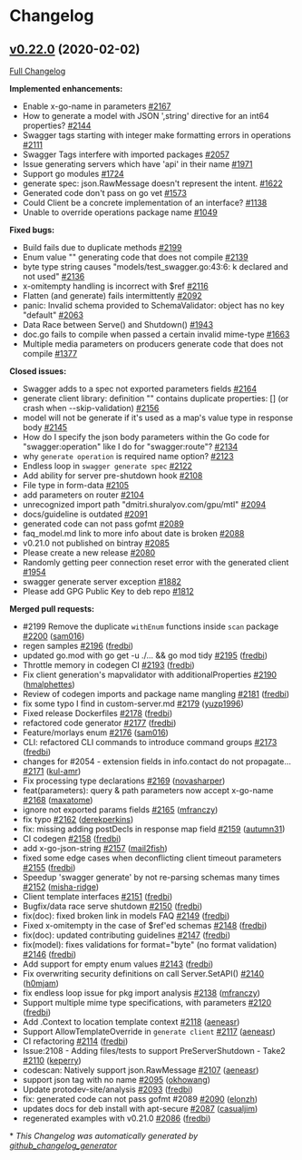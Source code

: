 # Changelog

## [v0.22.0](https://github.com/protodev-site/go-swagger/tree/v0.22.0) (2020-02-02)

[Full Changelog](https://github.com/protodev-site/go-swagger/compare/v0.21.0...v0.22.0)

**Implemented enhancements:**

- Enable x-go-name in parameters [\#2167](https://github.com/protodev-site/go-swagger/issues/2167)
- How to generate a model with  JSON ',string' directive for an int64 properties? [\#2144](https://github.com/protodev-site/go-swagger/issues/2144)
- Swagger tags starting with integer make formatting errors in operations [\#2111](https://github.com/protodev-site/go-swagger/issues/2111)
- Swagger Tags interfere with imported packages [\#2057](https://github.com/protodev-site/go-swagger/issues/2057)
- Issue generating servers which have 'api' in their name [\#1971](https://github.com/protodev-site/go-swagger/issues/1971)
- Support go modules [\#1724](https://github.com/protodev-site/go-swagger/issues/1724)
- generate spec: json.RawMessage doesn't represent the intent. [\#1622](https://github.com/protodev-site/go-swagger/issues/1622)
- Generated code don't pass on go vet [\#1573](https://github.com/protodev-site/go-swagger/issues/1573)
- Could Client be a concrete implementation of an interface? [\#1138](https://github.com/protodev-site/go-swagger/issues/1138)
- Unable to override operations package name [\#1049](https://github.com/protodev-site/go-swagger/issues/1049)

**Fixed bugs:**

- Build fails due to duplicate methods [\#2199](https://github.com/protodev-site/go-swagger/issues/2199)
- Enum value "" generating code that does not compile [\#2139](https://github.com/protodev-site/go-swagger/issues/2139)
- byte type string causes "models/test\_swagger.go:43:6: k declared and not used" [\#2136](https://github.com/protodev-site/go-swagger/issues/2136)
- x-omitempty handling is incorrect with $ref [\#2116](https://github.com/protodev-site/go-swagger/issues/2116)
- Flatten \(and generate\) fails intermittently [\#2092](https://github.com/protodev-site/go-swagger/issues/2092)
- panic: Invalid schema provided to SchemaValidator: object has no key "default" [\#2063](https://github.com/protodev-site/go-swagger/issues/2063)
- Data Race between Serve\(\) and Shutdown\(\) [\#1943](https://github.com/protodev-site/go-swagger/issues/1943)
- doc.go fails to compile when passed a certain invalid mime-type [\#1663](https://github.com/protodev-site/go-swagger/issues/1663)
- Multiple media parameters on producers generate code that does not compile [\#1377](https://github.com/protodev-site/go-swagger/issues/1377)

**Closed issues:**

- Swagger adds to a spec not exported parameters fields [\#2164](https://github.com/protodev-site/go-swagger/issues/2164)
- generate client library: definition "" contains duplicate properties: \[\] \(or crash when --skip-validation\) [\#2156](https://github.com/protodev-site/go-swagger/issues/2156)
- model will not be generate if it's used as a map's value type in response body [\#2145](https://github.com/protodev-site/go-swagger/issues/2145)
- How do I specify the json body parameters within the Go code for "swagger:operation" like I do for "swagger:route"? [\#2134](https://github.com/protodev-site/go-swagger/issues/2134)
- why `generate operation` is required name option? [\#2123](https://github.com/protodev-site/go-swagger/issues/2123)
- Endless loop in `swagger generate spec` [\#2122](https://github.com/protodev-site/go-swagger/issues/2122)
- Add ability for server pre-shutdown hook [\#2108](https://github.com/protodev-site/go-swagger/issues/2108)
- File type in form-data  [\#2105](https://github.com/protodev-site/go-swagger/issues/2105)
- add parameters on router [\#2104](https://github.com/protodev-site/go-swagger/issues/2104)
-  unrecognized import path "dmitri.shuralyov.com/gpu/mtl" [\#2094](https://github.com/protodev-site/go-swagger/issues/2094)
- docs/guideline is outdated [\#2091](https://github.com/protodev-site/go-swagger/issues/2091)
- generated code can not pass gofmt  [\#2089](https://github.com/protodev-site/go-swagger/issues/2089)
- faq\_model.md link to more info about date is broken [\#2088](https://github.com/protodev-site/go-swagger/issues/2088)
- v0.21.0 not published on bintray [\#2085](https://github.com/protodev-site/go-swagger/issues/2085)
- Please create a new release [\#2080](https://github.com/protodev-site/go-swagger/issues/2080)
- Randomly getting peer connection reset error with the generated client [\#1954](https://github.com/protodev-site/go-swagger/issues/1954)
- swagger generate server exception [\#1882](https://github.com/protodev-site/go-swagger/issues/1882)
- Please add GPG Public Key to deb repo [\#1812](https://github.com/protodev-site/go-swagger/issues/1812)

**Merged pull requests:**

- \#2199 Remove the duplicate `withEnum` functions inside `scan` package [\#2200](https://github.com/protodev-site/go-swagger/pull/2200) ([sam016](https://github.com/sam016))
- regen samples [\#2196](https://github.com/protodev-site/go-swagger/pull/2196) ([fredbi](https://github.com/fredbi))
- updated go.mod with go get -u ./... && go mod tidy [\#2195](https://github.com/protodev-site/go-swagger/pull/2195) ([fredbi](https://github.com/fredbi))
- Throttle memory in codegen CI [\#2193](https://github.com/protodev-site/go-swagger/pull/2193) ([fredbi](https://github.com/fredbi))
- Fix client generation's mapvalidator with additionalProperties [\#2190](https://github.com/protodev-site/go-swagger/pull/2190) ([hmalphettes](https://github.com/hmalphettes))
- Review of codegen imports and package name mangling  [\#2181](https://github.com/protodev-site/go-swagger/pull/2181) ([fredbi](https://github.com/fredbi))
- fix some typo I find in custom-server.md   [\#2179](https://github.com/protodev-site/go-swagger/pull/2179) ([yuzp1996](https://github.com/yuzp1996))
- Fixed release Dockerfiles [\#2178](https://github.com/protodev-site/go-swagger/pull/2178) ([fredbi](https://github.com/fredbi))
- refactored code generator [\#2177](https://github.com/protodev-site/go-swagger/pull/2177) ([fredbi](https://github.com/fredbi))
- Feature/morlays enum [\#2176](https://github.com/protodev-site/go-swagger/pull/2176) ([sam016](https://github.com/sam016))
- CLI: refactored CLI commands to introduce command groups [\#2173](https://github.com/protodev-site/go-swagger/pull/2173) ([fredbi](https://github.com/fredbi))
- changes for \#2054 - extension fields in info.contact do not propagate… [\#2171](https://github.com/protodev-site/go-swagger/pull/2171) ([kul-amr](https://github.com/kul-amr))
- Fix processing type declarations [\#2169](https://github.com/protodev-site/go-swagger/pull/2169) ([novasharper](https://github.com/novasharper))
- feat\(parameters\): query & path parameters now accept x-go-name [\#2168](https://github.com/protodev-site/go-swagger/pull/2168) ([maxatome](https://github.com/maxatome))
- ignore not exported params fields [\#2165](https://github.com/protodev-site/go-swagger/pull/2165) ([mfranczy](https://github.com/mfranczy))
- fix typo [\#2162](https://github.com/protodev-site/go-swagger/pull/2162) ([derekperkins](https://github.com/derekperkins))
- fix: missing adding postDecls in response map field [\#2159](https://github.com/protodev-site/go-swagger/pull/2159) ([autumn31](https://github.com/autumn31))
- CI codegen [\#2158](https://github.com/protodev-site/go-swagger/pull/2158) ([fredbi](https://github.com/fredbi))
- add x-go-json-string [\#2157](https://github.com/protodev-site/go-swagger/pull/2157) ([mail2fish](https://github.com/mail2fish))
- fixed some edge cases when deconflicting client timeout parameters [\#2155](https://github.com/protodev-site/go-swagger/pull/2155) ([fredbi](https://github.com/fredbi))
- Speedup 'swagger generate' by not re-parsing schemas many times [\#2152](https://github.com/protodev-site/go-swagger/pull/2152) ([misha-ridge](https://github.com/misha-ridge))
- Client template interfaces [\#2151](https://github.com/protodev-site/go-swagger/pull/2151) ([fredbi](https://github.com/fredbi))
- Bugfix/data race serve shutdown [\#2150](https://github.com/protodev-site/go-swagger/pull/2150) ([fredbi](https://github.com/fredbi))
- fix\(doc\): fixed broken link in models FAQ [\#2149](https://github.com/protodev-site/go-swagger/pull/2149) ([fredbi](https://github.com/fredbi))
- Fixed x-omitempty in the case of $ref'ed schemas [\#2148](https://github.com/protodev-site/go-swagger/pull/2148) ([fredbi](https://github.com/fredbi))
- fix\(doc\): updated contributing guidelines [\#2147](https://github.com/protodev-site/go-swagger/pull/2147) ([fredbi](https://github.com/fredbi))
- fix\(model\): fixes validations for format="byte" \(no format validation\) [\#2146](https://github.com/protodev-site/go-swagger/pull/2146) ([fredbi](https://github.com/fredbi))
- Add support for empty enum values [\#2143](https://github.com/protodev-site/go-swagger/pull/2143) ([fredbi](https://github.com/fredbi))
- Fix overwriting security definitions on call Server.SetAPI\(\) [\#2140](https://github.com/protodev-site/go-swagger/pull/2140) ([h0mjam](https://github.com/h0mjam))
- fix endless loop issue for pkg import analysis [\#2138](https://github.com/protodev-site/go-swagger/pull/2138) ([mfranczy](https://github.com/mfranczy))
- Support multiple mime type specifications, with parameters [\#2120](https://github.com/protodev-site/go-swagger/pull/2120) ([fredbi](https://github.com/fredbi))
- Add .Context to location template context [\#2118](https://github.com/protodev-site/go-swagger/pull/2118) ([aeneasr](https://github.com/aeneasr))
- Support AllowTemplateOverride in `generate client` [\#2117](https://github.com/protodev-site/go-swagger/pull/2117) ([aeneasr](https://github.com/aeneasr))
- CI refactoring [\#2114](https://github.com/protodev-site/go-swagger/pull/2114) ([fredbi](https://github.com/fredbi))
- Issue:2108 - Adding files/tests to support PreServerShutdown - Take2 [\#2110](https://github.com/protodev-site/go-swagger/pull/2110) ([keperry](https://github.com/keperry))
- codescan: Natively support json.RawMessage [\#2107](https://github.com/protodev-site/go-swagger/pull/2107) ([aeneasr](https://github.com/aeneasr))
- support json tag with no name [\#2095](https://github.com/protodev-site/go-swagger/pull/2095) ([okhowang](https://github.com/okhowang))
- Update protodev-site/analysis [\#2093](https://github.com/protodev-site/go-swagger/pull/2093) ([fredbi](https://github.com/fredbi))
- fix: generated code can not pass gofmt \#2089 [\#2090](https://github.com/protodev-site/go-swagger/pull/2090) ([elonzh](https://github.com/elonzh))
- updates docs for deb install with apt-secure [\#2087](https://github.com/protodev-site/go-swagger/pull/2087) ([casualjim](https://github.com/casualjim))
- regenerated examples with v0.21.0 [\#2086](https://github.com/protodev-site/go-swagger/pull/2086) ([fredbi](https://github.com/fredbi))



\* *This Changelog was automatically generated by [github_changelog_generator](https://github.com/github-changelog-generator/github-changelog-generator)*
